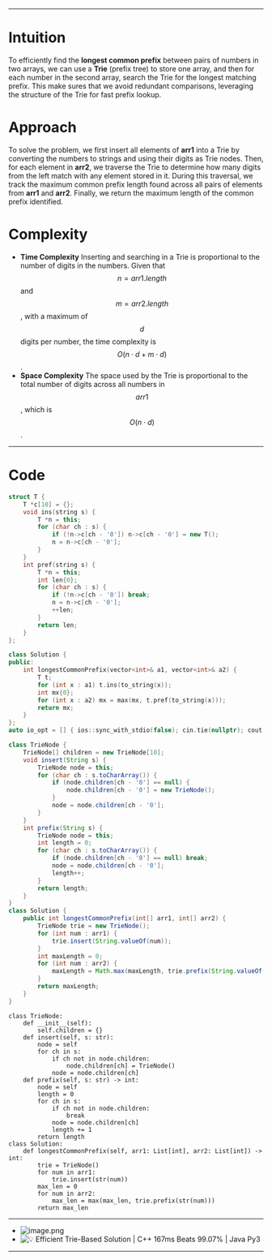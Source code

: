 #
---
# Intuition
To efficiently find the **longest common prefix** between pairs of numbers in two arrays, we can use a **Trie** (prefix tree) to store one array, and then for each number in the second array, search the Trie for the longest matching prefix. This make sures that we avoid redundant comparisons, leveraging the structure of the Trie for fast prefix lookup.

# **Approach**  
To solve the problem, we first insert all elements of **arr1** into a Trie by converting the numbers to strings and using their digits as Trie nodes. Then, for each element in **arr2**, we traverse the Trie to determine how many digits from the left match with any element stored in it. During this traversal, we track the maximum common prefix length found across all pairs of elements from **arr1** and **arr2**. Finally, we return the maximum length of the common prefix identified.

# Complexity
- **Time Complexity** Inserting and searching in a Trie is proportional to the number of digits in the numbers. Given that $$n = arr1.length$$ and $$m = arr2.length$$, with a maximum of $$d$$ digits per number, the time complexity is $$O(n \cdot d + m \cdot d)$$.
- **Space Complexity** The space used by the Trie is proportional to the total number of digits across all numbers in $$arr1$$, which is $$O(n \cdot d)$$.

---
# Code

```cpp []
struct T {
    T *c[10] = {};
    void ins(string s) {
        T *n = this;
        for (char ch : s) {
            if (!n->c[ch - '0']) n->c[ch - '0'] = new T();
            n = n->c[ch - '0'];
        }
    }
    int pref(string s) {
        T *n = this;
        int len{0};
        for (char ch : s) {
            if (!n->c[ch - '0']) break;
            n = n->c[ch - '0'];
            ++len;
        }
        return len;
    }
};

class Solution {
public:
    int longestCommonPrefix(vector<int>& a1, vector<int>& a2) {
        T t;
        for (int x : a1) t.ins(to_string(x));
        int mx{0};
        for (int x : a2) mx = max(mx, t.pref(to_string(x)));
        return mx;
    }
};
auto io_opt = [] { ios::sync_with_stdio(false); cin.tie(nullptr); cout.tie(nullptr); return 0; }();
```

```java []
class TrieNode {
    TrieNode[] children = new TrieNode[10];
    void insert(String s) {
        TrieNode node = this;
        for (char ch : s.toCharArray()) {
            if (node.children[ch - '0'] == null) {
                node.children[ch - '0'] = new TrieNode();
            }
            node = node.children[ch - '0'];
        }
    }
    int prefix(String s) {
        TrieNode node = this;
        int length = 0;
        for (char ch : s.toCharArray()) {
            if (node.children[ch - '0'] == null) break;
            node = node.children[ch - '0'];
            length++;
        }
        return length;
    }
}
class Solution {
    public int longestCommonPrefix(int[] arr1, int[] arr2) {
        TrieNode trie = new TrieNode();
        for (int num : arr1) {
            trie.insert(String.valueOf(num));
        }
        int maxLength = 0;
        for (int num : arr2) {
            maxLength = Math.max(maxLength, trie.prefix(String.valueOf(num)));
        }
        return maxLength;
    }
}
```
```python3 []
class TrieNode:
    def __init__(self):
        self.children = {}
    def insert(self, s: str):
        node = self
        for ch in s:
            if ch not in node.children:
                node.children[ch] = TrieNode()
            node = node.children[ch]
    def prefix(self, s: str) -> int:
        node = self
        length = 0
        for ch in s:
            if ch not in node.children:
                break
            node = node.children[ch]
            length += 1
        return length
class Solution:
    def longestCommonPrefix(self, arr1: List[int], arr2: List[int]) -> int:
        trie = TrieNode()
        for num in arr1:
            trie.insert(str(num))
        max_len = 0
        for num in arr2:
            max_len = max(max_len, trie.prefix(str(num)))
        return max_len
```

---
- ![image.png](https://assets.leetcode.com/users/images/95a80bf4-787f-4c0c-a987-3f1a8da02e20_1727147913.3629515.png)
- ![💡 Efficient Trie-Based Solution | C++ 167ms Beats 99.07% | Java Py3](https://leetcode.com/problems/find-the-length-of-the-longest-common-prefix/description/?envType=daily-question&envId=2024-09-24)

---